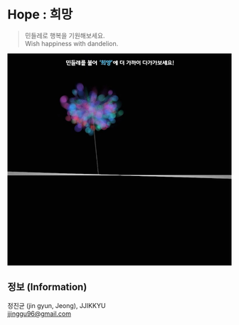 # Hope : 희망
> 민들레로 행복을 기원해보세요.    
> Wish happiness with dandelion.

![Hope](./img/1.jpg)  
  

## 정보 (Information)

정진균 (jin gyun, Jeong), JJIKKYU  
jjinggu96@gmail.com  


